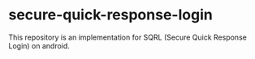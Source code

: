 # secure-quick-response-login
This repository is an implementation for SQRL (Secure Quick Response Login) on android.
